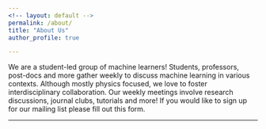```yaml
---
<!-- layout: default -->
permalink: /about/
title: "About Us"
author_profile: true

---
```



We are a student-led group of machine learners! Students, professors, post-docs and more gather weekly to discuss machine learning in various contexts. Although mostly physics focused, we love to foster interdisciplinary collaboration. Our weekly meetings involve research discussions, journal clubs, tutorials and more! If you would like to sign up for our mailing list please fill out this form.

---

